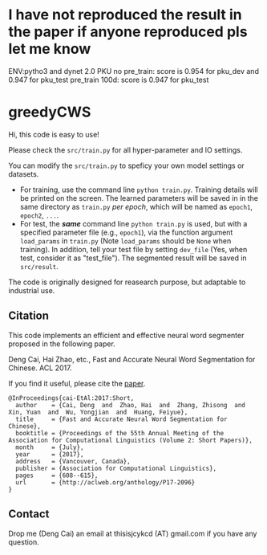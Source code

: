 # I have not reproduced the result in the paper if anyone reproduced pls let me know
ENV:pytho3 and dynet 2.0 PKU 
  no pre_train:
    score is 0.954 for pku_dev and 0.947 for pku_test
  pre_train 100d:
    score is 0.947 for pku_test

# greedyCWS

Hi, this code is easy to use!

Please check the `src/train.py` for all hyper-parameter and IO settings.

You can modify the `src/train.py` to speficy your own model settings or datasets.


- For training, use the command line `python train.py`. Training details will be printed on the screen. The learned parameters will be saved in in the same directory as `train.py` *per epoch*, which will be named as `epoch1`, `epoch2`, `...`.
- For test, the ***same*** command line `python train.py` is used, but with a specified parameter file (e.g., `epoch1`), via the function argument `load_params` in `train.py` (Note `load_params` should be `None` when training). In addition, tell your test file by setting `dev_file` (Yes, when test, consider it as "test_file"). The segmented result will be saved in `src/result`.

The code is originally designed for reasearch purpose, but adaptable to industrial use. 


## Citation
This code implements an efficient and effective neural word segmenter proposed in the following paper.

Deng Cai, Hai Zhao, etc., Fast and Accurate Neural Word Segmentation for Chinese. ACL 2017.

If you find it useful, please cite the [paper](http://aclweb.org/anthology/P17-2096).
```
@InProceedings{cai-EtAl:2017:Short,
  author    = {Cai, Deng  and  Zhao, Hai  and  Zhang, Zhisong  and  Xin, Yuan  and  Wu, Yongjian  and  Huang, Feiyue},
  title     = {Fast and Accurate Neural Word Segmentation for Chinese},
  booktitle = {Proceedings of the 55th Annual Meeting of the Association for Computational Linguistics (Volume 2: Short Papers)},
  month     = {July},
  year      = {2017},
  address   = {Vancouver, Canada},
  publisher = {Association for Computational Linguistics},
  pages     = {608--615},
  url       = {http://aclweb.org/anthology/P17-2096}
}
```

## Contact
Drop me (Deng Cai) an email at thisisjcykcd (AT) gmail.com if you have any question.


